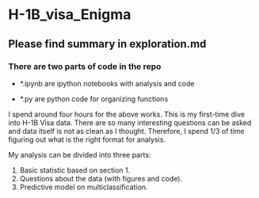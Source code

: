 # H-1B_visa_Enigma
## Please find summary in exploration.md
### There are two parts of code in the repo

- *.ipynb are ipython notebooks with analysis and code

- *.py are python code for organizing functions

I spend around four hours for the above works. This is my first-time dive into H-1B Visa data. There are so many interesting questions can be asked and data itself is not as clean as I thought. Therefore, I spend 1/3 of time figuring out what is the right format for analysis.

My analysis can be divided into three parts:

1. Basic statistic based on section 1.
2. Questions about the data (with figures and code).
3. Predictive model on multiclassification.
